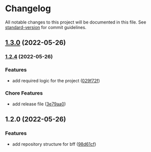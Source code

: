# Changelog

All notable changes to this project will be documented in this file. See [standard-version](https://github.com/conventional-changelog/standard-version) for commit guidelines.

## [1.3.0](https://github.com/geekzdev/back_geekz_products/compare/v1.2.4...v1.3.0) (2022-05-26)

### [1.2.4](https://github.com/geekzdev/back_geekz_products/compare/v1.2.0...v1.2.4) (2022-05-26)


### Features

* add required logic for the project ([029f72f](https://github.com/geekzdev/back_geekz_products/commits029f72ffc3599e6bfc386801a94a6a5c3ac73ff3))


### Chore Features

* add release file ([3e79aa0](https://github.com/geekzdev/back_geekz_products/commits3e79aa015f15d416e61b2c3c65d6ed288767322a))

## 1.2.0 (2022-05-26)


### Features

* add repository structure for bff ([98d61cf](https://github.com/geekzdev/back_geekz_products/commits98d61cf513722a7cf29cf21dabc46ea94472c6c3))
